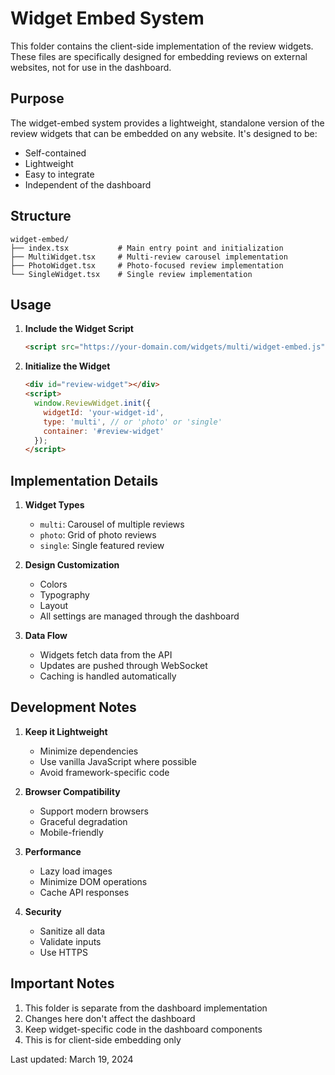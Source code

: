 # Widget Embed System

This folder contains the client-side implementation of the review widgets. These files are specifically designed for embedding reviews on external websites, not for use in the dashboard.

## Purpose

The widget-embed system provides a lightweight, standalone version of the review widgets that can be embedded on any website. It's designed to be:
- Self-contained
- Lightweight
- Easy to integrate
- Independent of the dashboard

## Structure

```
widget-embed/
├── index.tsx           # Main entry point and initialization
├── MultiWidget.tsx     # Multi-review carousel implementation
├── PhotoWidget.tsx     # Photo-focused review implementation
└── SingleWidget.tsx    # Single review implementation
```

## Usage

1. **Include the Widget Script**
   ```html
   <script src="https://your-domain.com/widgets/multi/widget-embed.js"></script>
   ```

2. **Initialize the Widget**
   ```html
   <div id="review-widget"></div>
   <script>
     window.ReviewWidget.init({
       widgetId: 'your-widget-id',
       type: 'multi', // or 'photo' or 'single'
       container: '#review-widget'
     });
   </script>
   ```

## Implementation Details

1. **Widget Types**
   - `multi`: Carousel of multiple reviews
   - `photo`: Grid of photo reviews
   - `single`: Single featured review

2. **Design Customization**
   - Colors
   - Typography
   - Layout
   - All settings are managed through the dashboard

3. **Data Flow**
   - Widgets fetch data from the API
   - Updates are pushed through WebSocket
   - Caching is handled automatically

## Development Notes

1. **Keep it Lightweight**
   - Minimize dependencies
   - Use vanilla JavaScript where possible
   - Avoid framework-specific code

2. **Browser Compatibility**
   - Support modern browsers
   - Graceful degradation
   - Mobile-friendly

3. **Performance**
   - Lazy load images
   - Minimize DOM operations
   - Cache API responses

4. **Security**
   - Sanitize all data
   - Validate inputs
   - Use HTTPS

## Important Notes

1. This folder is separate from the dashboard implementation
2. Changes here don't affect the dashboard
3. Keep widget-specific code in the dashboard components
4. This is for client-side embedding only

Last updated: March 19, 2024 